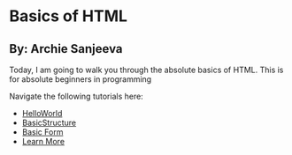 # Basics of HTML
## By: Archie Sanjeeva

Today, I am going to walk you through the absolute basics of HTML. This is for absolute beginners in programming

Navigate the following tutorials here:

* [HelloWorld](./HelloWorld.md)
* [BasicStructure](./BasicStructure.md)
* [Basic Form](./BasicForm.md)
* [Learn More](./LearnMore.md)
